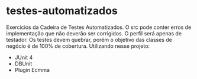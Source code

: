 testes-automatizados
====================

Exercicios da Cadeira de Testes Automatizados.
O src pode conter erros de implementação que não deverão ser corrigidos. O perfil será apenas de testador. Os testes devem quebrar, porém o objetivo das classes de negócio é de 100% de cobertura.
Utilizando nesse projeto:
 - JUnit 4
 - DBUnit
 - Plugin Ecmma
